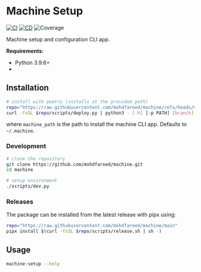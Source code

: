 # Machine Setup

[![CI](https://github.com/mohdfareed/machine/actions/workflows/ci.yml/badge.svg)](https://github.com/mohdfareed/machine/actions/workflows/ci.yml) [![CD](https://github.com/mohdfareed/machine/actions/workflows/cd.yml/badge.svg)](https://github.com/mohdfareed/machine/actions/workflows/cd.yml) <a><img alt="Coverage" src="https://img.shields.io/badge/Coverage-82%25-green.svg" /></a>

Machine setup and configuration CLI app.

**Requirements:**

- Python 3.9.6+
-

## Installation

```sh
# install with poetry (installs at the provided path)
repo="https://raw.githubusercontent.com/mohdfareed/machine/refs/heads/main"
curl -fsSL $repo/scripts/deploy.py | python3 - [-h] [-p PATH] [branch]
```

where `machine_path` is the path to install the machine CLI app.
Defaults to `~/.machine`.

### Development

```sh
# clone the repository
git clone https://github.com/mohdfareed/machine.git
cd machine

# setup environment
./scripts/dev.py
```

### Releases

The package can be installed from the latest release with pipx using:

```sh
repo="https://raw.githubusercontent.com/mohdfareed/machine/main"
pipx install $(curl -fsSL $repo/scripts/release.sh | sh -)
```

## Usage

```sh
machine-setup --help
```
